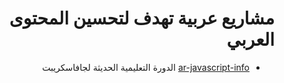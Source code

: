 <div dir="rtl">

# مشاريع عربية تهدف لتحسين المحتوى العربي

- [ar-javascript-info](https://github.com/javascript-tutorial/ar.javascript.info) الدورة التعليمية الحديثة لجافاسكريبت


</div>
